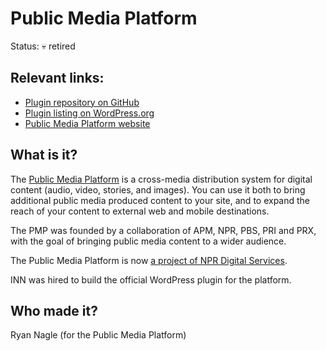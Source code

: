 # Public Media Platform

Status: &#128128; retired

## Relevant links:

- [Plugin repository on GitHub](https://github.com/publicmediaplatform/pmp-wordpress)
- [Plugin listing on WordPress.org](https://wordpress.org/plugins/public-media-platform/)
- [Public Media Platform website](http://publicmediaplatform.org/)


## What is it?

The [Public Media Platform](http://publicmediaplatform.org/) is a cross-media distribution system for digital content (audio, video, stories, and images). You can use it both to bring additional public media produced content to your site, and to expand the reach of your content to external web and mobile destinations.

The PMP was founded by a collaboration of APM, NPR, PBS, PRI and PRX, with the goal of bringing public media content to a wider audience.

The Public Media Platform is now [a project of NPR Digital Services](http://publicmediaplatform.org/2016/01/our-last-post-pmp-transitions-to-npr/).

INN was hired to build the official WordPress plugin for the platform.

## Who made it?

Ryan Nagle (for the Public Media Platform)

